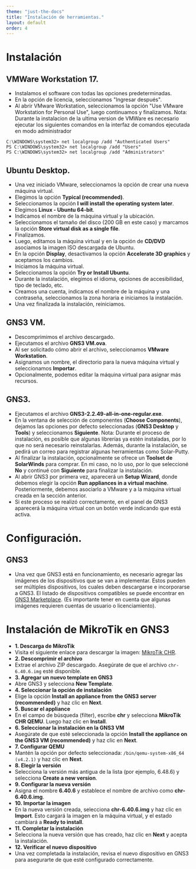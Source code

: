 ```yaml
---
theme: "just-the-docs"
title: "Instalación de herramientas."
layout: default
order: 4
---
```

# **Instalación**

## VMWare Workstation 17.
* Instalamos el software con todas las opciones predeterminadas.
* En la opción de licencia, seleccionamos "Ingresar después".
* Al abrir VMware Workstation, seleccionamos la opción "Use VMware Workstation for Personal Use", luego continuamos y finalizamos.
Nota: Durante la instalacion de la ultima version de VMWare es necesario ejecutar los siguientes comandos en la interfaz de comandos ejecutada en modo administrador
```
C:\WINDOWS\system32> net localgroup /add "Authenticated Users"
PS C:\WINDOWS\system32> net localgroup /add "Users"
PS C:\WINDOWS\system32> net localgroup /add "Administrators"
```


## Ubuntu Desktop.
* Una vez iniciado VMware, seleccionamos la opción de crear una nueva máquina virtual.
* Elegimos la opción **Typical (recommended)**.
* Seleccionamos la opción **I will install the operating system later**.
* Elegimos **Linux - Ubuntu 64-bit**.
* Indicamos el nombre de la máquina virtual y la ubicación.
* Seleccionamos el tamaño del disco (200 GB en este caso) y marcamos la opción **Store virtual disk as a single file**.
* Finalizamos.
* Luego, editamos la máquina virtual y en la opción de **CD/DVD** asociamos la imagen ISO descargada de Ubuntu.
* En la opción **Display**, desactivamos la opción **Accelerate 3D graphics** y aceptamos los cambios.
* Iniciamos la máquina virtual.
* Seleccionamos la opción **Try or Install Ubuntu**.
* Durante la instalación, elegimos el idioma, opciones de accesibilidad, tipo de teclado, etc.
* Creamos una cuenta, indicamos el nombre de la máquina y una contraseña, seleccionamos la zona horaria e iniciamos la instalación.
* Una vez finalizada la instalación, reiniciamos.

## GNS3 VM.
* Descomprimimos el archivo descargado.
* Ejecutamos el archivo **GNS3 VM.ova**.
* Al ser solicitado cómo abrir el archivo, seleccionamos **VMware Workstation**.
* Asignamos un nombre, el directorio para la nueva máquina virtual y seleccionamos **Importar**.
* Opcionalmente, podemos editar la máquina virtual para asignar más recursos.

## GNS3.
* Ejecutamos el archivo **GNS3-2.2.49-all-in-one-regular.exe**.
* En la ventana de selección de componentes (**Choose Components**), dejamos las opciones por defecto seleccionadas (**GNS3 Desktop** y **Tools**) y seleccionamos **Siguiente**. Nota: Durante el proceso de instalación, es posible que algunas librerías ya estén instaladas, por lo que no será necesario reinstalarlas. Además, durante la instalación, se pedirá un correo para registrar algunas herramientas como Solar-Putty.
* Al finalizar la instalación, opcionalmente se ofrece un **Toolset de SolarWinds** para comprar. En mi caso, no lo uso, por lo que seleccioné **No** y continué con **Siguiente** para finalizar la instalación.
* Al abrir GNS3 por primera vez, aparecerá un **Setup Wizard**, donde debemos elegir la opción **Run appliances in a virtual machine**. Posteriormente, debemos asociarlo a VMware y a la máquina virtual creada en la sección anterior.
* Si este proceso se realizó correctamente, en el panel de GNS3 aparecerá la máquina virtual con un botón verde indicando que está activa.

# **Configuración.**

## GNS3
* Una vez que GNS3 está en funcionamiento, es necesario agregar las imágenes de los dispositivos que se van a implementar. Estos pueden ser múltiples dispositivos, los cuales deben descargarse e incorporarse a GNS3. El listado de dispositivos compatibles se puede encontrar en [GNS3 Marketplace](https://www.gns3.com/marketplace/appliances). (Es importante tener en cuenta que algunas imágenes requieren cuentas de usuario o licenciamiento).

# Instalación de MikroTik en GNS3

- **1. Descarga de MikroTik**
- Visita el siguiente enlace para descargar la imagen: [MikroTik CHR](https://download.mikrotik.com/routeros/6.40.6/chr-6.40.6.img.zip).
- **2. Descomprimir el archivo**
- Extrae el archivo ZIP descargado. Asegúrate de que el archivo `chr-6.40.6.img` esté disponible.
- **3. Agregar un nuevo template en GNS3**
- Abre GNS3 y selecciona **New Template**.
- **4. Seleccionar la opción de instalación**
- Elige la opción **Install an appliance from the GNS3 server (recommended)** y haz clic en **Next**.
- **5. Buscar el appliance**
- En el campo de búsqueda (filter), escribe **chr** y selecciona **MikroTik CHR QEMU**. Luego haz clic en **Install**.
- **6. Seleccionar la instalación en la GNS3 VM**
- Asegúrate de que esté seleccionada la opción **Install the appliance on the GNS3 VM (recommended)** y haz clic en **Next**.
- **7. Configurar QEMU**
- Mantén la opción por defecto seleccionada: `/bin/qemu-system-x86_64 (v4.2.1)` y haz clic en **Next**.
- **8. Elegir la versión**
- Selecciona la versión más antigua de la lista (por ejemplo, 6.48.6) y selecciona **Create a new version**.
- **9. Configurar la nueva versión**
- Asigna el nombre **6.40.6** y establece el nombre de archivo como **chr-6.40.6.img**.
- **10. Importar la imagen**
- En la nueva versión creada, selecciona **chr-6.40.6.img** y haz clic en **Import**. Esto cargará la imagen en la máquina virtual, y el estado cambiará a **Ready to install**.
- **11. Completar la instalación**
- Selecciona la nueva versión que has creado, haz clic en **Next** y acepta la instalación.
- **12. Verificar el nuevo dispositivo**
- Una vez completada la instalación, revisa el nuevo dispositivo en GNS3 para asegurarte de que esté configurado correctamente.

